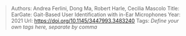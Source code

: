 > Authors: Andrea Ferlini, Dong Ma, Robert Harle, Cecilia Mascolo
> Title: EarGate: Gait-Based User Identification with in-Ear Microphones
> Year: 2021
> Url: https://doi.org/10.1145/3447993.3483240
> Tags: *Define your own tags here, separate by comma*